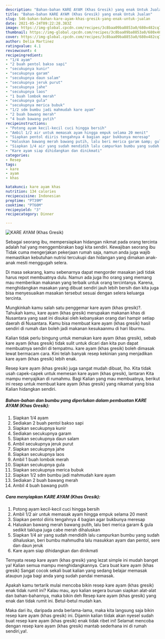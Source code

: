 ```yaml
---
description: "Bahan-bahan KARE AYAM (Khas Gresik) yang enak Untuk Jualan"
title: "Bahan-bahan KARE AYAM (Khas Gresik) yang enak Untuk Jualan"
slug: 546-bahan-bahan-kare-ayam-khas-gresik-yang-enak-untuk-jualan
date: 2021-05-24T09:22:28.383Z
image: https://img-global.cpcdn.com/recipes/3c8baa09ba8853a0/680x482cq70/kare-ayam-khas-gresik-foto-resep-utama.jpg
thumbnail: https://img-global.cpcdn.com/recipes/3c8baa09ba8853a0/680x482cq70/kare-ayam-khas-gresik-foto-resep-utama.jpg
cover: https://img-global.cpcdn.com/recipes/3c8baa09ba8853a0/680x482cq70/kare-ayam-khas-gresik-foto-resep-utama.jpg
author: Delia Martinez
ratingvalue: 4.1
reviewcount: 4
recipeingredient:
- "1/4 ayam"
- "2 buah pentol bakso sapi"
- "secukupnya kunir"
- "secukupnya garam"
- "secukupnya daun salam"
- "secukupnya jeruk purut"
- "secukupnya jahe"
- "secukupnya laos"
- "1 buah lombok merah"
- "secukupnya gula"
- "secukupnya merica bubuk"
- "1/2 sdm bumbu jadi mahmudah kare ayam"
- "2 buah bawang merah"
- "4 buah bawang putih"
recipeinstructions:
- "Potong ayam kecil-kecil cuci hingga bersih"
- "Ambil 1/2 air untuk memasak ayam hingga empuk selama 20 menit"
- "Siapkan pentol diiris tengahnya 4 bagian agar bukbunya meresap"
- "Haluskan bawang merah bawang putih, lalu beri merica garam &amp; gula sedikit taklupa juga cabe merah dihaluskan"
- "Siapkan 1/4 air yang sudah mendidih lalu campurkan bumbu yang sudah dihaluskan, beri bumbu mahmudha lalu masukkan ayam dan pentol, sere dan daun jeruk"
- "Kare ayam siap dihidangkan dan dinikmati"
categories:
- Resep
tags:
- kare
- ayam
- khas

katakunci: kare ayam khas 
nutrition: 134 calories
recipecuisine: Indonesian
preptime: "PT39M"
cooktime: "PT60M"
recipeyield: "3"
recipecategory: Dinner

---
```



![KARE AYAM (Khas Gresik)](https://img-global.cpcdn.com/recipes/3c8baa09ba8853a0/680x482cq70/kare-ayam-khas-gresik-foto-resep-utama.jpg)

Sebagai seorang ibu, mempersiapkan hidangan nikmat pada orang tercinta adalah hal yang menggembirakan bagi kita sendiri. Kewajiban seorang ibu Tidak cuma mengerjakan pekerjaan rumah saja, namun anda juga wajib memastikan kebutuhan nutrisi tercukupi dan hidangan yang dimakan anak-anak mesti menggugah selera.

Di masa  sekarang, kamu sebenarnya dapat mengorder masakan jadi tidak harus repot membuatnya dulu. Namun ada juga lho orang yang memang mau memberikan makanan yang terbaik untuk orang tercintanya. Karena, menghidangkan masakan yang dibuat sendiri jauh lebih bersih dan kita juga bisa menyesuaikan masakan tersebut sesuai dengan selera keluarga tercinta. 



Mungkinkah kamu salah satu penggemar kare ayam (khas gresik)?. Tahukah kamu, kare ayam (khas gresik) merupakan makanan khas di Nusantara yang saat ini disukai oleh kebanyakan orang dari hampir setiap daerah di Nusantara. Kamu bisa membuat kare ayam (khas gresik) hasil sendiri di rumah dan boleh jadi makanan kesukaanmu di hari liburmu.

Kalian tidak perlu bingung untuk memakan kare ayam (khas gresik), sebab kare ayam (khas gresik) tidak sulit untuk dicari dan kita pun dapat membuatnya sendiri di tempatmu. kare ayam (khas gresik) boleh dimasak lewat bermacam cara. Kini telah banyak resep kekinian yang menjadikan kare ayam (khas gresik) lebih enak.

Resep kare ayam (khas gresik) juga sangat mudah dibuat, lho. Kita tidak usah capek-capek untuk memesan kare ayam (khas gresik), lantaran Kita mampu menyajikan di rumahmu. Bagi Kalian yang mau membuatnya, berikut ini resep untuk membuat kare ayam (khas gresik) yang nikamat yang bisa Kalian hidangkan sendiri.

<!--inarticleads1-->

##### Bahan-bahan dan bumbu yang diperlukan dalam pembuatan KARE AYAM (Khas Gresik):

1. Siapkan 1/4 ayam
1. Sediakan 2 buah pentol bakso sapi
1. Siapkan secukupnya kunir
1. Sediakan secukupnya garam
1. Siapkan secukupnya daun salam
1. Ambil secukupnya jeruk purut
1. Siapkan secukupnya jahe
1. Siapkan secukupnya laos
1. Ambil 1 buah lombok merah
1. Siapkan secukupnya gula
1. Siapkan secukupnya merica bubuk
1. Siapkan 1/2 sdm bumbu jadi mahmudah kare ayam
1. Sediakan 2 buah bawang merah
1. Ambil 4 buah bawang putih




<!--inarticleads2-->

##### Cara menyiapkan KARE AYAM (Khas Gresik):

1. Potong ayam kecil-kecil cuci hingga bersih
1. Ambil 1/2 air untuk memasak ayam hingga empuk selama 20 menit
1. Siapkan pentol diiris tengahnya 4 bagian agar bukbunya meresap
1. Haluskan bawang merah bawang putih, lalu beri merica garam &amp; gula sedikit taklupa juga cabe merah dihaluskan
1. Siapkan 1/4 air yang sudah mendidih lalu campurkan bumbu yang sudah dihaluskan, beri bumbu mahmudha lalu masukkan ayam dan pentol, sere dan daun jeruk
1. Kare ayam siap dihidangkan dan dinikmati




Ternyata resep kare ayam (khas gresik) yang lezat simple ini mudah banget ya! Kalian semua mampu menghidangkannya. Cara buat kare ayam (khas gresik) Sangat cocok sekali buat kalian yang sedang belajar memasak ataupun juga bagi anda yang sudah pandai memasak.

Apakah kamu tertarik mulai mencoba bikin resep kare ayam (khas gresik) enak tidak rumit ini? Kalau mau, ayo kalian segera buruan siapkan alat-alat dan bahan-bahannya, maka bikin deh Resep kare ayam (khas gresik) yang enak dan tidak rumit ini. Betul-betul mudah kan. 

Maka dari itu, daripada anda berlama-lama, maka kita langsung saja bikin resep kare ayam (khas gresik) ini. Dijamin kalian tiidak akan nyesel sudah buat resep kare ayam (khas gresik) enak tidak ribet ini! Selamat mencoba dengan resep kare ayam (khas gresik) mantab sederhana ini di rumah sendiri,ya!.

